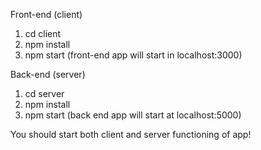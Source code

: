 <!-- project setup -->

Front-end (client)

1.  cd client
2.  npm install
3.  npm start
(front-end app will start in localhost:3000)

Back-end (server)

1.  cd server
2.  npm install
3.  npm start
(back end app will start at localhost:5000)

You should start both client and server functioning of app!

<!-- its better use two browsers to check functions of app because is uses local-storage -->

